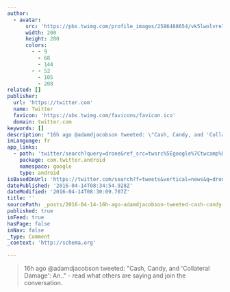 ```yaml
---
author:
  - avatar:
      src: 'https://pbs.twimg.com/profile_images/2586488654/vk5lwolvre7b7m2iro49_200x200.jpeg'
      width: 200
      height: 200
      colors:
        - - 9
          - 68
          - 144
        - - 52
          - 105
          - 208
related: []
publisher:
  url: 'https://twitter.com'
  name: Twitter
  favicon: 'https://abs.twimg.com/favicons/favicon.ico'
  domain: twitter.com
keywords: []
description: "16h ago @adamdjacobson tweeted: \"Cash, Candy, and 'Collateral Damage': An..\" - read what others are saying and join the conversation."
inLanguage: fr
app_links:
  - path: 'twitter/search?query=drone&ref_src=twsrc%5Egoogle%7Ctwcamp%5Eandroidseo%7Ctwgr%5Esearch%7Ctwterm%5Edrone'
    package: com.twitter.android
    namespace: google
    type: android
isBasedOnUrl: 'https://twitter.com/search?f=tweets&vertical=news&q=drone&src=typd'
datePublished: '2016-04-14T08:34:54.928Z'
dateModified: '2016-04-14T08:30:09.707Z'
title: ''
sourcePath: _posts/2016-04-14-16h-ago-adamdjacobson-tweeted-cash-candy-and-collatera.md
published: true
inFeed: true
hasPage: false
inNav: false
_type: Comment
_context: 'http://schema.org'

---
```

> 16h ago @adamdjacobson tweeted: "Cash, Candy, and 'Collateral Damage': An.." - read what others are saying and join the conversation.